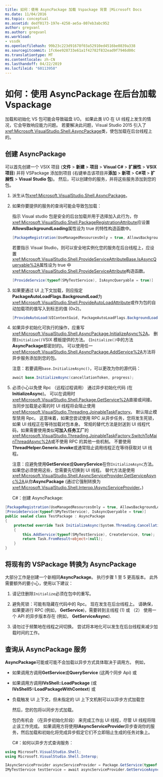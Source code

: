 ```yaml
---
title: 如何：使用 AsyncPackage 加载 Vspackage 背景 |Microsoft Docs
ms.date: 11/04/2016
ms.topic: conceptual
ms.assetid: dedf0173-197e-4258-ae5a-807eb3abc952
author: gregvanl
ms.author: gregvanl
ms.workload:
- vssdk
ms.openlocfilehash: 99b23c223d91678f03a52910ed4516be0839a338
ms.sourcegitcommit: 1fc6ee928733e61a1f42782f832ead9f7946d00c
ms.translationtype: MT
ms.contentlocale: zh-CN
ms.lasthandoff: 04/22/2019
ms.locfileid: "60113958"
---
```

# <a name="how-to-use-asyncpackage-to-load-vspackages-in-the-background"></a>如何：使用 AsyncPackage 在后台加载 Vspackage
加载和初始化 VS 包可能会导致磁盘 I/O。 如果此类 I/O 在 UI 线程上发生的情况，它会导致响应能力问题。 若要解决此问题，Visual Studio 2015 引入了<xref:Microsoft.VisualStudio.Shell.AsyncPackage>类，使包加载在后台线程上的。

## <a name="create-an-asyncpackage"></a>创建 AsyncPackage
 可以首先创建一个 VSIX 项目 (**文件** > **新建** > **项目** > **Visual C#**  > **扩展性** > **VSIX 项目**) 并将 VSPackage 添加到项目 (右键单击该项目并**添加** > **新项** >   **C#项** > **扩展性** >  **Visual Studio 包**)。 然后，可以创建你的服务，并将这些服务添加到您的包。

1. 派生从包<xref:Microsoft.VisualStudio.Shell.AsyncPackage>。

2. 如果你要提供的服务的查询可能会导致包加载：

    指示 Visual studio 包是安全的后台加载并用于选择加入此行为，你<xref:Microsoft.VisualStudio.Shell.PackageRegistrationAttribute>应设置**AllowsBackgroundLoading**属性设为 true 的特性构造函数中。

   ```csharp
   [PackageRegistration(UseManagedResourcesOnly = true, AllowsBackgroundLoading = true)]

   ```

    若要指示 Visual Studio，则可以安全地实例化您的服务在后台线程上，应设置<xref:Microsoft.VisualStudio.Shell.ProvideServiceAttributeBase.IsAsyncQueryable%2A>属性设为 true 中<xref:Microsoft.VisualStudio.Shell.ProvideServiceAttribute>构造函数。

   ```csharp
   [ProvideService(typeof(SMyTestService), IsAsyncQueryable = true)]

   ```

3. 如果要通过 UI 上下文加载，则应指定**PackageAutoLoadFlags.BackgroundLoad**为<xref:Microsoft.VisualStudio.Shell.ProvideAutoLoadAttribute>或作为包的自动加载项的值写入到标志的值 (0x2)。

   ```csharp
   [ProvideAutoLoad(UIContextGuid, PackageAutoLoadFlags.BackgroundLoad)]

   ```

4. 如果异步初始化可执行的操作，应重写<xref:Microsoft.VisualStudio.Shell.AsyncPackage.InitializeAsync%2A>。 删除`Initialize()`VSIX 模板提供的方法。 (`Initialize()`中的方法**AsyncPackage**都密封的)。 可以使用任一<xref:Microsoft.VisualStudio.Shell.AsyncPackage.AddService%2A>方法将异步服务添加到您的包。

    注意：若要调用`base.InitializeAsync()`，可以更改为你的源代码：

   ```csharp
   await base.InitializeAsync(cancellationToken, progress);
   ```

5. 必须小心以免使 Rpc （远程过程调用） 通过异步初始化代码 (在**InitializeAsync**)。 可以在调用时<xref:Microsoft.VisualStudio.Shell.Package.GetService%2A>直接或间接。  当同步加载是必需的时 UI 线程将会阻止使用<xref:Microsoft.VisualStudio.Threading.JoinableTaskFactory>。 默认阻止模型禁用 Rpc。 这意味着，如果您尝试使用 RPC 从异步任务，您将发生死锁，如果 UI 线程正在等待加载对包本身。 常规的替代方法是封送到 UI 线程代码，如果需要使用类似**可加入任务工厂**的<xref:Microsoft.VisualStudio.Threading.JoinableTaskFactory.SwitchToMainThreadAsync%2A>或不使用 RPC 的其他一些机制。  不要使用**ThreadHelper.Generic.Invoke**或通常阻止调用线程正在等待获取对 UI 线程。

    注意：应避免使用**GetService**或**QueryService**在你`InitializeAsync`方法。 如果您必须使用这些，您需要先切换到 UI 线程。 替代方法是使用<xref:Microsoft.VisualStudio.Shell.AsyncServiceProvider.GetServiceAsync%2A>从你**AsyncPackage** (通过它强制转换为<xref:Microsoft.VisualStudio.Shell.Interop.IAsyncServiceProvider>。)

   C#：创建 AsyncPackage:

```csharp
[PackageRegistration(UseManagedResourcesOnly = true, AllowsBackgroundLoading = true)]
[ProvideService(typeof(SMyTestService), IsAsyncQueryable = true)]
public sealed class TestPackage : AsyncPackage
{
    protected override Task InitializeAsync(System.Threading.CancellationToken cancellationToken, IProgress<ServiceProgressData> progress)
    {
        this.AddService(typeof(SMyTestService), CreateService, true);
        return Task.FromResult<object>(null);
    }
}
```

## <a name="convert-an-existing-vspackage-to-asyncpackage"></a>将现有的 VSPackage 转换为 AsyncPackage
 大部分工作是创建一个新相同**AsyncPackage**。 执行步骤 1 至 5 更高版本。 此外需要额外的要小心，使用以下建议：

1. 请记住删除`Initialize`必须在包中的重写。

2. 避免死锁：可能有隐藏在代码中的 Rpc。 现在发生在后台线程上。 请确保，如果要进行 RPC (例如， **GetService**)，需要转到主线程 (1) 或 （2） 使用一个 API 的异步版本存在 (例如， **GetServiceAsync**).

3. 请勿过于频繁地在线程之间切换。 尝试将本地化可以发生在后台线程来减少加载时间的工作。

## <a name="querying-services-from-asyncpackage"></a>查询从 AsyncPackage 服务
 **AsyncPackage**可能或可能不会加载以异步方式具体取决于调用方。 例如，

- 如果调用方调用**GetService**或**QueryService** (这两个同步 Api) 或

- 如果调用方调用**IVsShell::LoadPackage** (或**IVsShell5::LoadPackageWithContext**) 或

- 负载触发 UI 上下文，但未指定的 UI 上下文机制可以以异步方式加载您

  然后，您的包将以同步方式加载。

  包仍有机会 （在异步初始化阶段） 来完成工作出 UI 线程，尽管 UI 线程将阻止该工作完成。 如果调用方将使用**IAsyncServiceProvider**异步查询你的服务，然后加载和初始化将完成异步假定它们不立即阻止生成的任务对象上。

  C#：如何以异步方式查询服务：

```csharp
using Microsoft.VisualStudio.Shell;
using Microsoft.VisualStudio.Shell.Interop;

IAsyncServiceProvider asyncServiceProvider = Package.GetService(typeof(SAsyncServiceProvider)) as IAsyncServiceProvider;
IMyTestService testService = await asyncServiceProvider.GetServiceAsync(typeof(SMyTestService)) as IMyTestService;
```
